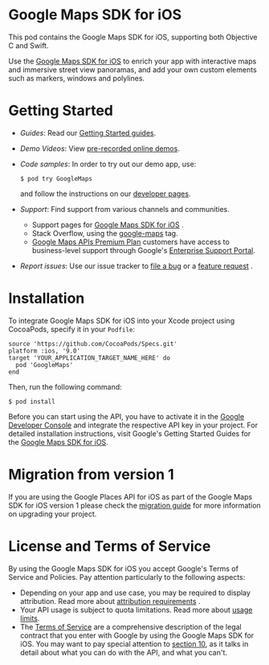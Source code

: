 # Google Maps SDK for iOS

This pod contains the Google Maps SDK for iOS, supporting both Objective C and Swift.

Use the [Google Maps SDK for iOS](https://developers.google.com/maps/documentation/ios-sdk/)
to enrich your app with interactive maps and immersive street view panoramas, and add your own
custom elements such as markers, windows and polylines.

# Getting Started

* *Guides*: Read
  our [Getting Started guides](https://developers.google.com/maps/documentation/ios-sdk/intro).
* *Demo Videos*:
  View [pre-recorded online demos](https://developers.google.com/maps/documentation/ios-sdk/#demos).
* *Code samples*: In order to try out our demo app, use:

  ```
  $ pod try GoogleMaps
  ```

  and follow the instructions on
  our [developer pages](https://developers.google.com/maps/documentation/ios-sdk/code-samples).

* *Support*: Find support from various channels and communities.

    * Support pages
      for [Google Maps SDK for iOS](https://developers.google.com/maps/documentation/ios-sdk/support)
      .
    * Stack Overflow, using
      the [google-maps](https://stackoverflow.com/questions/tagged/google-maps)
      tag.
    * [Google Maps APIs Premium Plan](https://developers.google.com/maps/premium/support)
      customers have access to business-level support through Google's
      [Enterprise Support Portal](https://google.secure.force.com/).

* *Report issues*: Use our issue tracker
  to [file a bug](https://code.google.com/p/gmaps-api-issues/issues/entry?template=Maps%20SDK%20for%20iOS%20-%20Bug)
  or
  a [feature request](https://code.google.com/p/gmaps-api-issues/issues/entry?template=Maps%20SDK%20for%20iOS%20-%20Feature%20Request)
  .

# Installation

To integrate Google Maps SDK for iOS into your Xcode project using CocoaPods, specify it in
your `Podfile`:

```
source 'https://github.com/CocoaPods/Specs.git'
platform :ios, '9.0'
target 'YOUR_APPLICATION_TARGET_NAME_HERE' do
  pod 'GoogleMaps'
end
```

Then, run the following command:

```
$ pod install
```

Before you can start using the API, you have to activate it in
the [Google Developer Console](https://console.developers.google.com/) and integrate the respective
API key in your project. For detailed installation instructions, visit Google's Getting Started
Guides for
the [Google Maps SDK for iOS](https://developers.google.com/maps/documentation/ios-sdk/start).

# Migration from version 1

If you are using the Google Places API for iOS as part of the Google Maps SDK for iOS version 1
please check the [migration guide](https://developers.google.com/places/migrate-to-v2)
for more information on upgrading your project.

# License and Terms of Service

By using the Google Maps SDK for iOS you accept Google's Terms of Service and Policies. Pay
attention particularly to the following aspects:

* Depending on your app and use case, you may be required to display attribution. Read more
  about [attribution requirements](https://developers.google.com/maps/documentation/ios-sdk/intro#attribution_requirements)
  .
* Your API usage is subject to quota limitations. Read more
  about [usage limits](https://developers.google.com/maps/pricing-and-plans/).
* The [Terms of Service](https://developers.google.com/maps/terms) are a comprehensive description
  of the legal contract that you enter with Google by using the Google Maps SDK for iOS. You may
  want to pay special attention
  to [section 10](https://developers.google.com/maps/terms#10-license-restrictions), as it talks in
  detail about what you can do with the API, and what you can't.
